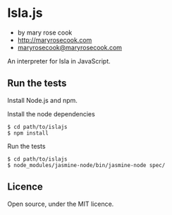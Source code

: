 # Isla.js

* by mary rose cook
* http://maryrosecook.com
* maryrosecook@maryrosecook.com

An interpreter for Isla in JavaScript.

## Run the tests

Install Node.js and npm.

Install the node dependencies

    $ cd path/to/islajs
    $ npm install

Run the tests

    $ cd path/to/islajs
    $ node_modules/jasmine-node/bin/jasmine-node spec/

## Licence

Open source, under the MIT licence.
